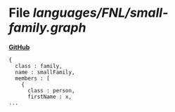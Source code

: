 # File _languages/FNL/small-family.graph_
**[GitHub](https://github.com/softlang/yas/blob/master/languages/FNL/small-family.graph)**
```
{
  class : family,
  name : smallFamily,
  members : [
    {
      class : person,
      firstName : x,
...
```
